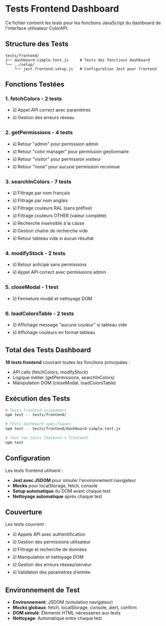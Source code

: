 # Tests Frontend Dashboard

Ce fichier contient les tests pour les fonctions JavaScript du dashboard de l'interface utilisateur ColorAPI.

## Structure des Tests

```
tests/frontend/
├── dashboard-simple.test.js     # Tests des fonctions dashboard
└── ../setup/
    └── jest.frontend.setup.js   # Configuration Jest pour frontend
```

## Fonctions Testées

### 1. **fetchColors** - 2 tests
- ☑️ Appel API correct avec paramètres
- ☑️ Gestion des erreurs réseau

### 2. **getPermissions** - 4 tests  
- ☑️ Retour "admin" pour permission admin
- ☑️ Retour "color manager" pour permission gestionnaire
- ☑️ Retour "visitor" pour permission visiteur
- ☑️ Retour "none" pour aucune permission reconnue

### 3. **searchInColors** - 7 tests
- ☑️ Filtrage par nom français
- ☑️ Filtrage par nom anglais  
- ☑️ Filtrage couleurs RAL (sans préfixe)
- ☑️ Filtrage couleurs OTHER (valeur complète)
- ☑️ Recherche insensible à la casse
- ☑️ Gestion chaîne de recherche vide
- ☑️ Retour tableau vide si aucun résultat

### 4. **modifyStock** - 2 tests
- ☑️ Retour anticipé sans permissions
- ☑️ Appel API correct avec permissions admin

### 5. **closeModal** - 1 test
- ☑️ Fermeture modal et nettoyage DOM

### 6. **loadColorsTable** - 2 tests
- ☑️ Affichage message "aucune couleur" si tableau vide
- ☑️ Affichage couleurs en format tableau

## Total des Tests Dashboard

**18 tests frontend** couvrant toutes les fonctions principales :
- API calls (fetchColors, modifyStock)
- Logique métier (getPermissions, searchInColors) 
- Manipulation DOM (closeModal, loadColorsTable)

## Exécution des Tests

```bash
# Tests frontend uniquement
npm test -- tests/frontend/

# Tests dashboard spécifiques
npm test -- tests/frontend/dashboard-simple.test.js

# Tous les tests (backend + frontend)
npm test
```

## Configuration

Les tests frontend utilisent :
- **Jest avec JSDOM** pour simuler l'environnement navigateur
- **Mocks** pour localStorage, fetch, console
- **Setup automatique** du DOM avant chaque test
- **Nettoyage automatique** après chaque test

## Couverture

Les tests couvrent :
- ☑️ Appels API avec authentification
- ☑️ Gestion des permissions utilisateur
- ☑️ Filtrage et recherche de données
- ☑️ Manipulation et nettoyage DOM
- ☑️ Gestion des erreurs réseau/serveur
- ☑️ Validation des paramètres d'entrée

## Environnement de Test

- **Environnement**: JSDOM (simulation navigateur)
- **Mocks globaux**: fetch, localStorage, console, alert, confirm
- **DOM simulé**: Éléments HTML nécessaires aux tests
- **Nettoyage**: Automatique entre chaque test